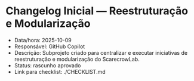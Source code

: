 # Changelog Inicial — Reestruturação e Modularização

- Data/hora: 2025-10-09
- Responsável: GitHub Copilot
- Descrição: Subprojeto criado para centralizar e executar iniciativas de reestruturação e modularização do ScarecrowLab.
- Status: rascunho aprovado
- Link para checklist: ./CHECKLIST.md

